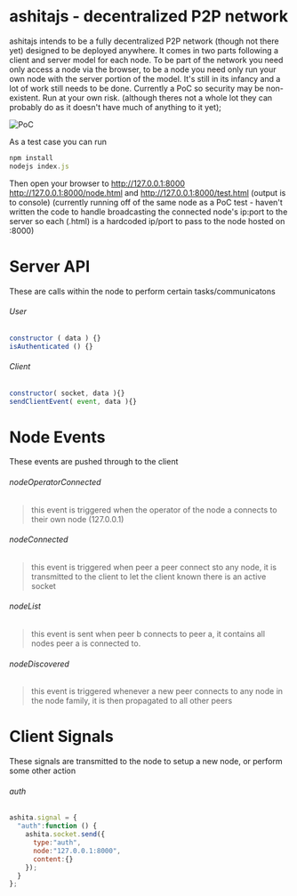 ashitajs - decentralized P2P network
================================
ashitajs intends to be a fully decentralized P2P network (though not there yet) designed to be deployed anywhere. It comes in two parts following a client and server model for each node. To be part of the network you need only access a node via the browser, to be a node you need only run your own node with the server portion of the model. It's still in its infancy and a lot of work still needs to be done. Currently a PoC so security may be non-existent. Run at your own risk. (although theres not a whole lot they can probably do as it doesn't have much of anything to it yet);

![PoC](https://i.imgur.com/vJkAZoN.png)

As a test case you can run
```javascript
npm install
nodejs index.js
```

Then open your browser to http://127.0.0.1:8000 http://127.0.0.1:8000/node.html and http://127.0.0.1:8000/test.html (output is to console) (currently running off of the same node as a PoC test - haven't written the code to handle broadcasting the connected node's ip:port to the server so each (.html) is a hardcoded ip/port to pass to the node hosted on :8000)

Server API
================================
These are calls within the node to perform certain tasks/communicatons
###### User
```javascript
constructor ( data ) {}
isAuthenticated () {}
```
###### Client
```javascript
constructor( socket, data ){}
sendClientEvent( event, data ){}
```

Node Events
================================
These events are pushed through to the client

###### nodeOperatorConnected
> this event is triggered when the operator of the node a connects to their own node (127.0.0.1)

###### nodeConnected
> this event is triggered when peer a peer connect sto any node, it is transmitted to the client to let the client known there is an active socket

###### nodeList
> this event is sent when peer b connects to peer a, it contains all nodes peer a is connected to.

###### nodeDiscovered
> this event is triggered whenever a new peer connects to any node in the node family, it is then propagated to all other peers

Client Signals
================================
These signals are transmitted to the node to setup a new node, or perform some other action

###### auth
```javascript
ashita.signal = {
  "auth":function () {
    ashita.socket.send({
      type:"auth",
      node:"127.0.0.1:8000",
      content:{}
    });
  }
};
```
